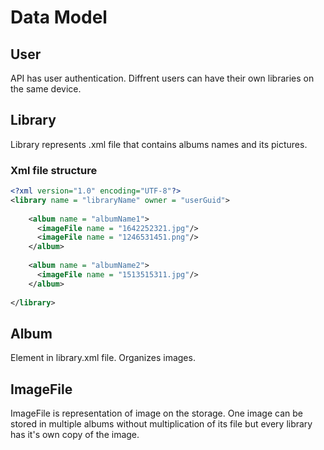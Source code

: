 # Data Model

## User

API has user authentication.
Diffrent users can have their own libraries on the same device.

## Library

Library represents .xml file that contains albums names and its pictures.

### Xml file structure

```xml
<?xml version="1.0" encoding="UTF-8"?>
<library name = "libraryName" owner = "userGuid">
    
    <album name = "albumName1">
      <imageFile name = "1642252321.jpg"/>
      <imageFile name = "1246531451.png"/>
    </album>
    
    <album name = "albumName2">
      <imageFile name = "1513515311.jpg"/>
    </album>
    
</library>
```

## Album

Element in library.xml file. Organizes images. 


## ImageFile

ImageFile is representation of image on the storage.
One image can be stored in multiple albums without multiplication of its file but every library has it's own copy of the image.
